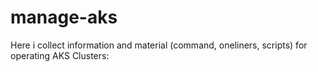 # manage-aks

Here i collect information and material (command, oneliners, scripts) for operating AKS Clusters:
